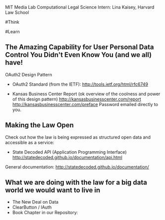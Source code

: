 MIT Media Lab Computational Legal Science Intern:
Lina Kaisey, Harvard Law School 


#Think




#Learn

## The Amazing Capability for User Personal Data Control You Didn't Even Know You (and we all) have!
OAuth2 Design Pattern
* OAuth2 Standard (from the IETF): 
http://tools.ietf.org/html/rfc6749 

* Kansas Business Center Report (ok overview of the coolness and power of this design pattern)
http://kansasbusinesscenter.com/report
http://kansasbusinesscenter.com/preface
Password emailed directly to you.

## Making the Law Open
Check out how the law is being expressed as structured open data and accessible as a service:

* State Decoded API  (Application Programming Interface) 
http://statedecoded.github.io/documentation/api.html

General documentation: http://statedecoded.github.io/documentation/ 

## What we are doing with the law for a big data world we would want to live in
* The New Deal on Data
* ClearButton / IAuth
* Book Chapter in our Repository: 
